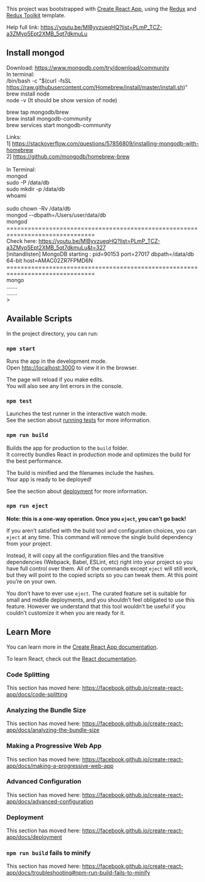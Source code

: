 This project was bootstrapped with [Create React App](https://github.com/facebook/create-react-app), using the [Redux](https://redux.js.org/) and [Redux Toolkit](https://redux-toolkit.js.org/) template.

Help full link: https://youtu.be/MIByvzueqHQ?list=PLmP_TCZ-a3ZMyp5Ept2XMB_5qt7dkmuLu
## Install mongod
Download: https://www.mongodb.com/try/download/community<br />
In terminal: <br />
/bin/bash -c "$(curl -fsSL https://raw.githubusercontent.com/Homebrew/install/master/install.sh)"<br />
brew install node<br />
node -v (It should be show version of node)<br />


brew tap mongodb/brew<br />
brew install mongodb-community<br />
brew services start mongodb-community<br />

Links:<br />
1] https://stackoverflow.com/questions/57856809/installing-mongodb-with-homebrew<br />
2] https://github.com/mongodb/homebrew-brew<br />
<br />
In Terminal:<br />
mongod<br />
sudo -P /data/db<br />
sudo mkdir -p /data/db<br />
whoami<br />
<system-name><br />
sudo chown  -Rv <system-name> /data/db<br />
mongod --dbpath=/Users/user/data/db<br />
mongod<br />
===============================================================================<br />
Check here: https://youtu.be/MIByvzueqHQ?list=PLmP_TCZ-a3ZMyp5Ept2XMB_5qt7dkmuLu&t=327 <br />
[initandlisten] MongoDB starting : pid=90153 port=27017 dbpath=/data/db 64-bit host=AMAC02ZR7FPMD6N<br />
===============================================================================<br />
mongo<br />
.......<br />
.......<br />
\>
<br />

## Available Scripts

In the project directory, you can run:

### `npm start`

Runs the app in the development mode.<br />
Open [http://localhost:3000](http://localhost:3000) to view it in the browser.

The page will reload if you make edits.<br />
You will also see any lint errors in the console.

### `npm test`

Launches the test runner in the interactive watch mode.<br />
See the section about [running tests](https://facebook.github.io/create-react-app/docs/running-tests) for more information.

### `npm run build`

Builds the app for production to the `build` folder.<br />
It correctly bundles React in production mode and optimizes the build for the best performance.

The build is minified and the filenames include the hashes.<br />
Your app is ready to be deployed!

See the section about [deployment](https://facebook.github.io/create-react-app/docs/deployment) for more information.

### `npm run eject`

**Note: this is a one-way operation. Once you `eject`, you can’t go back!**

If you aren’t satisfied with the build tool and configuration choices, you can `eject` at any time. This command will remove the single build dependency from your project.

Instead, it will copy all the configuration files and the transitive dependencies (Webpack, Babel, ESLint, etc) right into your project so you have full control over them. All of the commands except `eject` will still work, but they will point to the copied scripts so you can tweak them. At this point you’re on your own.

You don’t have to ever use `eject`. The curated feature set is suitable for small and middle deployments, and you shouldn’t feel obligated to use this feature. However we understand that this tool wouldn’t be useful if you couldn’t customize it when you are ready for it.

## Learn More

You can learn more in the [Create React App documentation](https://facebook.github.io/create-react-app/docs/getting-started).

To learn React, check out the [React documentation](https://reactjs.org/).

### Code Splitting

This section has moved here: https://facebook.github.io/create-react-app/docs/code-splitting

### Analyzing the Bundle Size

This section has moved here: https://facebook.github.io/create-react-app/docs/analyzing-the-bundle-size

### Making a Progressive Web App

This section has moved here: https://facebook.github.io/create-react-app/docs/making-a-progressive-web-app

### Advanced Configuration

This section has moved here: https://facebook.github.io/create-react-app/docs/advanced-configuration

### Deployment

This section has moved here: https://facebook.github.io/create-react-app/docs/deployment

### `npm run build` fails to minify

This section has moved here: https://facebook.github.io/create-react-app/docs/troubleshooting#npm-run-build-fails-to-minify
